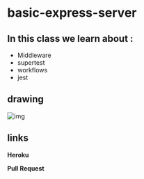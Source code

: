 # basic-express-server

## In this class we learn about : 

* Middleware
* supertest
* workflows
* jest

## drawing 

![img](https://raw.githubusercontent.com/LTUC/amman-javascript-401d13/main/class-01b/whiteboard/ci-cd-tdd.png)

## links 

**Heroku** 

**Pull Request** 